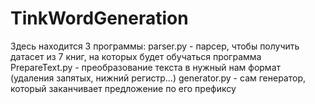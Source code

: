 # TinkWordGeneration
Здесь находится 3 программы:
parser.py - парсер, чтобы получить датасет из 7 книг, на которых будет обучаться программа
PrepareText.py - преобразование текста в нужный нам формат (удаления запятых, нижний регистр...)
generator.py - сам генератор, который заканчивает предложение по его префиксу
